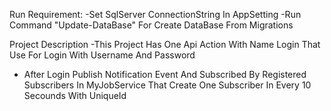 Run Requirement:
 -Set SqlServer ConnectionString In AppSetting
 -Run Command "Update-DataBase" For Create DataBase From Migrations

 Project Description
  -This Project Has One Api Action With Name Login That Use For Login With Username And Password
  - After Login Publish Notification Event And Subscribed By Registered Subscribers In MyJobService That Create One Subscriber In Every 10 Secounds With UniqueId
    